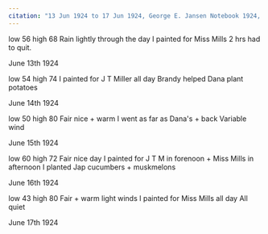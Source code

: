 ```yaml
---
citation: "13 Jun 1924 to 17 Jun 1924, George E. Jansen Notebook 1924, Tompkins County History Center."
---
```


low 56 high 68  Rain lightly through the day  I painted for Miss Mills 2 hrs had to quit.

June 13th 1924

low 54 high 74  I painted for J T Miller all day  Brandy helped Dana plant potatoes

June 14th 1924

low 50 high 80  Fair nice + warm  I went as far as Dana's + back  Variable wind

June 15th 1924

low 60 high 72  Fair nice day  I painted for J T M in forenoon + Miss Mills in afternoon  I planted Jap cucumbers + muskmelons

June 16th 1924

low 43 high 80  Fair + warm light winds  I painted for Miss Mills all day  All quiet

June 17th 1924


